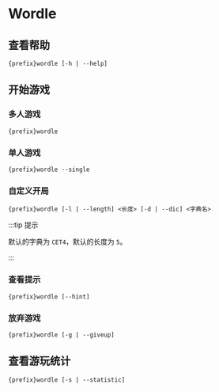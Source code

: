 # Wordle

## 查看帮助

```text
{prefix}wordle [-h | --help]
```

## 开始游戏

### 多人游戏

```text
{prefix}wordle
```

### 单人游戏

```text
{prefix}wordle --single
```

### 自定义开局

```text
{prefix}wordle [-l | --length] <长度> [-d | --dic] <字典名>
```

:::tip 提示

默认的字典为 `CET4`，默认的长度为 `5`。

:::

### 查看提示

```text
{prefix}wordle [--hint]
```

### 放弃游戏

```text
{prefix}wordle [-g | --giveup]
```

## 查看游玩统计

```text
{prefix}wordle [-s | --statistic]
```
